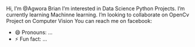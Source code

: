 Hi, I’m @Agwora Brian
I’m interested in Data Science Python Projects.
I’m currently learning Machinne learning.
I’m looking to collaborate on OpenCv Project on Computer Vision
You can reach me on facebook:
- 😄 Pronouns: ...
- ⚡ Fun fact: ...

<!---
Agwora/Agwora is a ✨ special ✨ repository because its `README.md` (this file) appears on your GitHub profile.
You can click the Preview link to take a look at your changes.
--->
